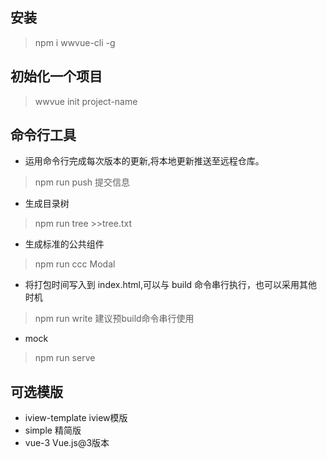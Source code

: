 ## 安装

> npm i wwvue-cli -g


## 初始化一个项目
> wwvue init project-name


## 命令行工具
- 运用命令行完成每次版本的更新,将本地更新推送至远程仓库。
> npm run push 提交信息

- 生成目录树
> npm run tree >>tree.txt

- 生成标准的公共组件
> npm run ccc Modal

- 将打包时间写入到 index.html,可以与 build 命令串行执行，也可以采用其他时机
> npm run write 建议预build命令串行使用

- mock
> npm run serve


## 可选模版

- iview-template iview模版
- simple 精简版
- vue-3 Vue.js@3版本
